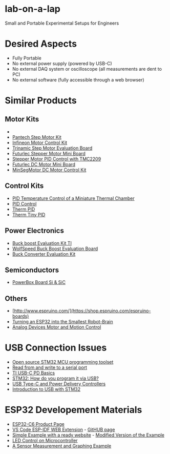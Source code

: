 # lab-on-a-lap
Small and Portable Experimental Setups for Engineers



# Desired Aspects

- Fully Portable
- No external power supply (powered by USB-C)
- No external DAQ system or oscilloscope (all measurements are dent to PC)
- No external software (fully accessible  through a web browser)




# Similar Products



## Motor Kits

- []()
- [Pantech Step Motor Kit](https://www.pantechsolutions.net/stepper-motor-interface-card)
- [Infineon Motor Control Kit](https://www.infineon.com/cms/en/product/evaluation-boards/motorcontrolkit_12v/)
- [Trinamic Step Motor Evaluation Board](https://device.report/manual/8018286)
- [Futurlec Stepper Motor Mini Board](https://www.futurlec.com/Mini_SMCC.shtml)
- [Stepper Motor PID Control with TMC2209](https://curiousscientist.tech/blog/stepper-motor-developing-platform-pid)
- [Futurlec DC Motor Mini Board](https://www.futurlec.com/Mini_DC_Motor.shtml)
- [MinSegMotor DC Motor Control Kit](https://minseg.com/products/minsegmotor-2-the-dc-motor-control-kit)


## Control Kits
- [PID Temperature Control of a Miniature Thermal Chamber](https://www.hackster.io/lenfromtoronto/pid-temperature-control-of-a-miniature-thermal-chamber-f48e73)
- [PID Control](https://www.arrow.com/en/research-and-events/articles/pid-controller-basics-and-tutorial-pid-implementation-in-arduino)
- [Therm PID](http://protofusion.org/wordpress/2016/03/therm-rtd/)
- [Therm Tiny PID](http://protofusion.org/wordpress/2015/08/therm-a-tiny-pid-controller-2/)

## Power Electronics

- [Buck boost Evaluation Kit TI](https://www.ti.com/tool/LM5118EVAL)
- [WolfSpeed Buck Boost Evaluation Board](https://www.wolfspeed.com/products/power/kit-crd-3dd12p/)
- [Buck Converter Evaluation Kit](https://www.microchip.com/en-us/development-tool/mcp1603ev)


## Semiconductors

- [PowerBox Board Si & SiC](https://www.eeweb.com/power-box-board-helps-students-better-understand-si-and-sic-technology/)

## Others
- [http://www.espruino.com/](https://shop.espruino.com/espruino-boards)
- [ Turning an ESP32 into the Smallest Robot-Brain ](https://www.youtube.com/watch?v=eGRXOBEn9zk)
- [Analog Devices Motor and Motion Control](https://www.analog.com/en/product-category/motor-and-motion-control.html)

# USB Connection Issues

- [ Open source STM32 MCU programming toolset ](https://github.com/stlink-org/stlink)
- [Read from and write to a serial port](https://developer.chrome.com/docs/capabilities/serial)
- [TI USB-C PD Basics](https://www.ti.com/lit/wp/slyy109b/slyy109b.pdf?ts=1728011732693)
- [STM32: How do you program it via USB?](https://electronics.stackexchange.com/questions/594113/stm32-how-do-you-program-it-via-usb)
- [USB Type-C and Power Delivery Controllers](https://www.st.com/en/interfaces-and-transceivers/usb-type-c-and-power-delivery-controllers.html#why-usb-c-popular)
- [Introduction to USB with STM32](https://wiki.st.com/stm32mcu/wiki/Introduction_to_USB_with_STM32#Power)

# ESP32 Developement Materials

- [ESP32-C6 Product Page](https://www.espressif.com/en/products/socs/esp32-c6)
- [VS Code ESP-IDF WEB Extension](https://marketplace.visualstudio.com/items?itemName=espressif.esp-idf-web) - [GitHUB page](https://github.com/espressif/esptool-js)
- [Simple Example with a ready website](https://www.hackster.io/513143/esp32-with-webserial-a-comprehensive-guide-f64539) - [Modified Version of the Example](https://techtutorialsx.com/2021/01/09/esp32-arduino-webserial/)
- [LED Control on Microcontroller](https://microcontrollerslab.com/esp32-web-based-serial-monitor-webserial/)
- [A Sensor Measurement and Graphing Example](https://esp32io.com/tutorials/esp32-web-server)


